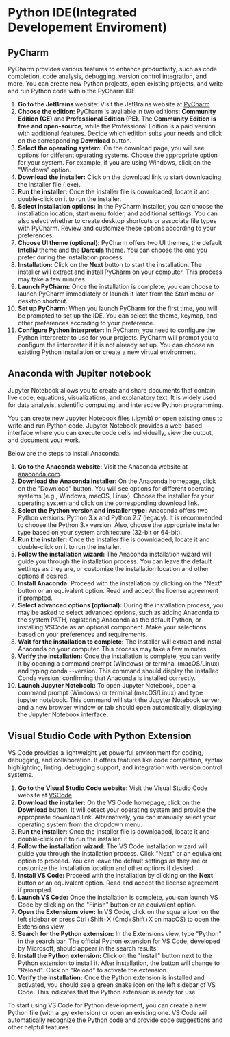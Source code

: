 # Python IDE(Integrated Developement Enviroment)

## PyCharm
PyCharm provides various features to enhance productivity, such as code completion, code analysis, debugging, version control integration, and more. You can create new Python projects, open existing projects, and write and run Python code within the PyCharm IDE.

1. <b>Go to the JetBrains </b> website: Visit the JetBrains website at <a href="jetbrains.com/pycharm">PyCharm </a>
2. <b>Choose the edition:</b> PyCharm is available in two editions: <b>Community Edition (CE)</b> and <b>Professional Edition (PE)</b>. The <b>Community Edition is free and open-source</b>, while the Professional Edition is a paid version with additional features. Decide which edition suits your needs and click on the corresponding <b>Download</b> button.
3. <b>Select the operating system:</b> On the download page, you will see options for different operating systems. Choose the appropriate option for your system. For example, if you are using Windows, click on the "Windows" option.
4. <b>Download the installer:</b> Click on the download link to start downloading the installer file (.exe).
5. <b>Run the installer:</b> Once the installer file is downloaded, locate it and double-click on it to run the installer.
6. <b>Select installation options:</b> In the PyCharm installer, you can choose the installation location, start menu folder, and additional settings. You can also select whether to create desktop shortcuts or associate file types with PyCharm. Review and customize these options according to your preferences.
7. <b>Choose UI theme (optional):</b> PyCharm offers two UI themes, the default <b>IntelliJ</b> theme and the <b>Darcula</b> theme. You can choose the one you prefer during the installation process.
8. <b>Installation:</b> Click on the <b>Next</b> button to start the installation. The installer will extract and install PyCharm on your computer. This process may take a few minutes.
9. <b>Launch PyCharm:</b> Once the installation is complete, you can choose to launch PyCharm immediately or launch it later from the Start menu or desktop shortcut.
10. <b>Set up PyCharm:</b> When you launch PyCharm for the first time, you will be prompted to set up the IDE. You can select the theme, keymap, and other preferences according to your preference.
11. <b>Configure Python interpreter:</b> In PyCharm, you need to configure the Python interpreter to use for your projects. PyCharm will prompt you to configure the interpreter if it is not already set up. You can choose an existing Python installation or create a new virtual environment.

## Anaconda with Jupiter notebook
Jupyter Notebook allows you to create and share documents that contain live code, equations, visualizations, and explanatory text. It is widely used for data analysis, scientific computing, and interactive Python programming.

You can create new Jupyter Notebook files (.ipynb) or open existing ones to write and run Python code. Jupyter Notebook provides a web-based interface where you can execute code cells individually, view the output, and document your work.

Below are the steps to install Anaconda.


1. <b>Go to the Anaconda website:</b> Visit the Anaconda website at <a href="anaconda.com">anaconda.com</a>.
2. <b>Download the Anaconda installer:</b> On the Anaconda homepage, click on the "Download" button. You will see options for different operating systems (e.g., Windows, macOS, Linux). Choose the installer for your operating system and click on the corresponding download link.
3. <b>Select the Python version and installer type:</b> Anaconda offers two Python versions: Python 3.x and Python 2.7 (legacy). It is recommended to choose the Python 3.x version. Also, choose the appropriate installer type based on your system architecture (32-bit or 64-bit).
4. <b>Run the installer:</b> Once the installer file is downloaded, locate it and double-click on it to run the installer.
5. <b>Follow the installation wizard:</b> The Anaconda installation wizard will guide you through the installation process. You can leave the default settings as they are, or customize the installation location and other options if desired.
6. <b>Install Anaconda:</b> Proceed with the installation by clicking on the "Next" button or an equivalent option. Read and accept the license agreement if prompted.
7. <b>Select advanced options (optional):</b> During the installation process, you may be asked to select advanced options, such as adding Anaconda to the system PATH, registering Anaconda as the default Python, or installing VSCode as an optional component. Make your selections based on your preferences and requirements.
8. <b>Wait for the installation to complete:</b> The installer will extract and install Anaconda on your computer. This process may take a few minutes.
9. <b>Verify the installation:</b> Once the installation is complete, you can verify it by opening a command prompt (Windows) or terminal (macOS/Linux) and typing conda --version. This command should display the installed Conda version, confirming that Anaconda is installed correctly.
10. <b>Launch Jupyter Notebook:</b> To open Jupyter Notebook, open a command prompt (Windows) or terminal (macOS/Linux) and type jupyter notebook. This command will start the Jupyter Notebook server, and a new browser window or tab should open automatically, displaying the Jupyter Notebook interface.

## Visual Studio Code with Python Extension
VS Code provides a lightweight yet powerful environment for coding, debugging, and collaboration. It offers features like code completion, syntax highlighting, linting, debugging support, and integration with version control systems.


1. <b>Go to the Visual Studio Code website:</b> Visit the Visual Studio Code website at <a href="code.visualstudio.com"> VSCode </a>
2. <b>Download the installer:</b> On the VS Code homepage, click on the <b>Download</b> button. It will detect your operating system and provide the appropriate download link. Alternatively, you can manually select your operating system from the dropdown menu.
3. <b>Run the installer:</b> Once the installer file is downloaded, locate it and double-click on it to run the installer.
4. <b>Follow the installation wizard:</b> The VS Code installation wizard will guide you through the installation process. Click "Next" or an equivalent option to proceed. You can leave the default settings as they are or customize the installation location and other options if desired.
5. <b>Install VS Code:</b> Proceed with the installation by clicking on the <b>Next</b> button or an equivalent option. Read and accept the license agreement if prompted.
6. <b>Launch VS Code:</b> Once the installation is complete, you can launch VS Code by clicking on the "Finish" button or an equivalent option.
7. <b>Open the Extensions view:</b> In VS Code, click on the square icon on the left sidebar or press Ctrl+Shift+X (Cmd+Shift+X on macOS) to open the Extensions view.
8. <b>Search for the Python extension:</b> In the Extensions view, type "Python" in the search bar. The official Python extension for VS Code, developed by Microsoft, should appear in the search results.
9. <b>Install the Python extension:</b> Click on the "Install" button next to the Python extension to install it. After installation, the button will change to "Reload". Click on "Reload" to activate the extension.
10. <b>Verify the installation:</b> Once the Python extension is installed and activated, you should see a green snake icon on the left sidebar of VS Code. This indicates that the Python extension is ready for use.

To start using VS Code for Python development, you can create a new Python file (with a .py extension) or open an existing one. VS Code will automatically recognize the Python code and provide code suggestions and other helpful features.
